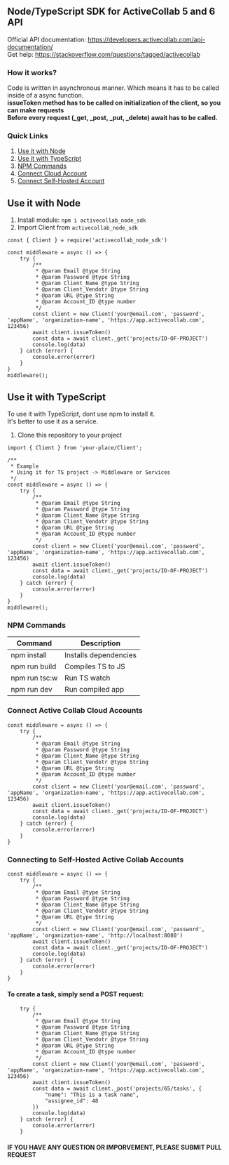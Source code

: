 ## Node/TypeScript SDK for ActiveCollab 5 and 6 API
Official API documentation: https://developers.activecollab.com/api-documentation/  
Get help: https://stackoverflow.com/questions/tagged/activecollab

### How it works?
Code is written in asynchronous manner. Which means it has to be called inside of a async function.<br/>
**issueToken method has to be called on initialization of the client, so you can make requests**<br/>
**Before every request (_get, _post, _put, _delete) await has to be called.**

### Quick Links
1. [Use it with Node](#Use-it-with-Node)<br/>
2. [Use it with TypeScript](#Use-it-with-TypeScript)<br/>
3. [NPM Commands](#NPM-Commands)<br/>
4. [Connect Cloud Account](#Connect-Active-Collab-Cloud-Accounts)<br/>
5. [Connect Self-Hosted Account](#Connecting-to-Self-Hosted-Active-Collab-Accounts)<br/>

## Use it with Node
1. Install module: ```npm i activecollab_node_sdk```
2. Import Client from ```activecollab_node_sdk```

```
const { Client } = require('activecollab_node_sdk')

const middleware = async () => {
    try {
        /**
         * @param Email @type String
         * @param Password @type String
         * @param Client_Name @type String
         * @param Client_Vendotr @type String
         * @param URL @type String
         * @param Account_ID @type number
         */
        const client = new Client('your@email.com', 'password', 'appName', 'organization-name', 'https://app.activecollab.com', 123456)
        await client.issueToken()
        const data = await client._get('projects/ID-OF-PROJECT')
        console.log(data)
    } catch (error) {
        console.error(error)
    }
}
middleware();
```

## Use it with TypeScript
To use it with TypeScript, dont use npm to install it.  
It's better to use it as a service.  
1. Clone this repository to your project  

```
import { Client } from 'your-place/Client';

/**
 * Example
 * Using it for TS project -> Middleware or Services
 */
const middleware = async () => {
    try {
        /**
         * @param Email @type String
         * @param Password @type String
         * @param Client_Name @type String
         * @param Client_Vendotr @type String
         * @param URL @type String
         * @param Account_ID @type number
         */
        const client = new Client('your@email.com', 'password', 'appName', 'organization-name', 'https://app.activecollab.com', 123456)
        await client.issueToken()
        const data = await client._get('projects/ID-OF-PROJECT')
        console.log(data)
    } catch (error) {
        console.error(error)
    }
}
middleware();
```

### NPM Commands

| Command      | Description |
| ----------- | ----------- |
| npm install     | Installs dependencies       |
| npm run build   | Compiles TS to JS        |
| npm run tsc:w   | Run TS watch
| npm run dev   | Run compiled app


### Connect Active Collab Cloud Accounts
```
const middleware = async () => {
    try {
        /**
         * @param Email @type String
         * @param Password @type String
         * @param Client_Name @type String
         * @param Client_Vendotr @type String
         * @param URL @type String
         * @param Account_ID @type number
         */
        const client = new Client('your@email.com', 'password', 'appName', 'organization-name', 'https://app.activecollab.com', 123456)
        await client.issueToken()
        const data = await client._get('projects/ID-OF-PROJECT')
        console.log(data)
    } catch (error) {
        console.error(error)
    }
}
```

### Connecting to Self-Hosted Active Collab Accounts
```
const middleware = async () => {
    try {
        /**
         * @param Email @type String
         * @param Password @type String
         * @param Client_Name @type String
         * @param Client_Vendotr @type String
         * @param URL @type String
         */
        const client = new Client('your@email.com', 'password', 'appName', 'organization-name', 'http://localhost:8080')
        await client.issueToken()
        const data = await client._get('projects/ID-OF-PROJECT')
        console.log(data)
    } catch (error) {
        console.error(error)
    }
}
```

#### To create a task, simply send a POST request:
```
    try {
        /**
         * @param Email @type String
         * @param Password @type String
         * @param Client_Name @type String
         * @param Client_Vendotr @type String
         * @param URL @type String
         * @param Account_ID @type number
         */
        const client = new Client('your@email.com', 'password', 'appName', 'organization-name', 'https://app.activecollab.com', 123456)
        await client.issueToken()
        const data = await client._post('projects/65/tasks', {
            "name": "This is a task name",
            "assignee_id": 48
        })
        console.log(data)
    } catch (error) {
        console.error(error)
    }
```
#### IF YOU HAVE ANY QUESTION OR IMPORVEMENT, PLEASE SUBMIT PULL REQUEST